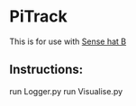 # PiTrack

This is for use with [Sense hat B](https://www.waveshare.com/wiki/Sense_HAT_(B))

## Instructions:
run Logger.py
run Visualise.py
